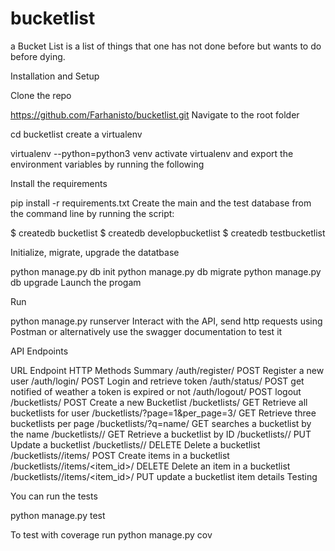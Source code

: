 # bucketlist
a Bucket List is a list of things that one has not done before but wants to do before dying.

Installation and Setup

Clone the repo

https://github.com/Farhanisto/bucketlist.git
Navigate to the root folder

cd bucketlist
create a virtualenv

virtualenv --python=python3 venv
activate virtualenv and export the environment variables by running the following

Install the requirements

pip install -r requirements.txt
Create the main and the test database from the command line by running the script:

$ createdb bucketlist
$ createdb developbucketlist
$ createdb testbucketlist

Initialize, migrate, upgrade the datatbase

python manage.py db init
python manage.py db migrate
python manage.py db upgrade
Launch the progam

Run

python manage.py runserver
Interact with the API, send http requests using Postman or alternatively use the swagger documentation to test it

API Endpoints

URL Endpoint	HTTP Methods	Summary
/auth/register/	POST	Register a new user
/auth/login/	POST	Login and retrieve token
/auth/status/   POST get notified of weather a token is expired or not
/auth/logout/   POST logout
/bucketlists/	POST	Create a new Bucketlist
/bucketlists/	GET	Retrieve all bucketlists for user
/bucketlists/?page=1&per_page=3/	GET	Retrieve three bucketlists per page
/bucketlists/?q=name/	GET	searches a bucketlist by the name
/bucketlists/<id>/	GET	Retrieve a bucketlist by ID
/bucketlists/<id>/	PUT	Update a bucketlist
/bucketlists/<id>/	DELETE	Delete a bucketlist
/bucketlists/<id>/items/	POST	Create items in a bucketlist
/bucketlists/<id>/items/<item_id>/	DELETE	Delete an item in a bucketlist
/bucketlists/<id>/items/<item_id>/	PUT	update a bucketlist item details
Testing

You can run the tests

python manage.py test

To test with coverage run
python manage.py cov


